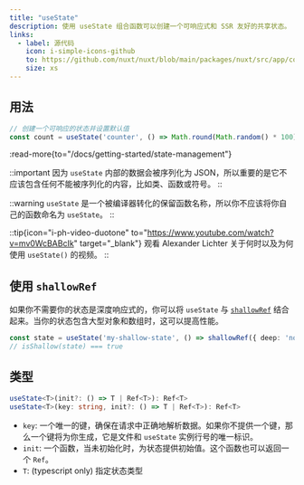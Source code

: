 ```yaml
---
title: "useState"
description: 使用 useState 组合函数可以创建一个可响应式和 SSR 友好的共享状态。
links:
  - label: 源代码
    icon: i-simple-icons-github
    to: https://github.com/nuxt/nuxt/blob/main/packages/nuxt/src/app/composables/state.ts
    size: xs
---
```


## 用法

```ts
// 创建一个可响应的状态并设置默认值
const count = useState('counter', () => Math.round(Math.random() * 100))
```

:read-more{to="/docs/getting-started/state-management"}

::important
因为 `useState` 内部的数据会被序列化为 JSON，所以重要的是它不应该包含任何不能被序列化的内容，比如类、函数或符号。
::

::warning
`useState` 是一个被编译器转化的保留函数名称，所以你不应该将你自己的函数命名为 `useState`。
::

::tip{icon="i-ph-video-duotone" to="https://www.youtube.com/watch?v=mv0WcBABcIk" target="_blank"}
观看 Alexander Lichter 关于何时以及为何使用 `useState()` 的视频。
::

## 使用 `shallowRef`

如果你不需要你的状态是深度响应式的，你可以将 `useState` 与 [`shallowRef`](https://vuejs.org/api/reactivity-advanced.html#shallowref) 结合起来。当你的状态包含大型对象和数组时，这可以提高性能。

```ts
const state = useState('my-shallow-state', () => shallowRef({ deep: 'not reactive' }))
// isShallow(state) === true
```

## 类型

```ts
useState<T>(init?: () => T | Ref<T>): Ref<T>
useState<T>(key: string, init?: () => T | Ref<T>): Ref<T>
```

- `key`: 一个唯一的键，确保在请求中正确地解析数据。如果你不提供一个键，那么一个键将为你生成，它是文件和 `useState` 实例行号的唯一标识。
- `init`: 一个函数，当未初始化时，为状态提供初始值。这个函数也可以返回一个 `Ref`。
- `T`: (typescript only) 指定状态类型
